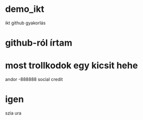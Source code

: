 # demo_ikt
ikt github gyakorlás
# github-ról írtam
# most trollkodok egy kicsit hehe
andor -888888 social credit
# igen
szia ura
